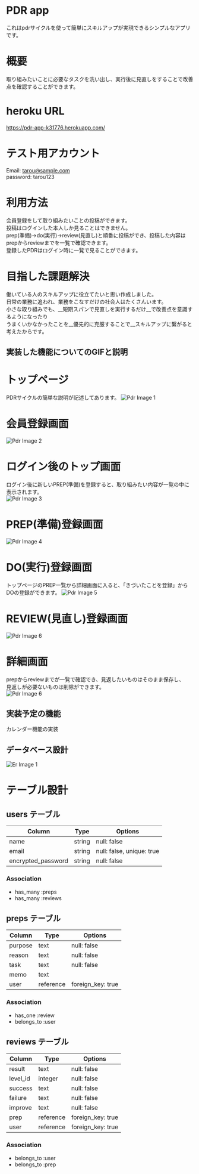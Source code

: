 # PDR app  
これはpdrサイクルを使って簡単にスキルアップが実現できるシンプルなアプリです。  

# 概要  
取り組みたいことに必要なタスクを洗い出し、実行後に見直しをすることで改善点を確認することができます。  

# heroku URL  
https://pdr-app-k31776.herokuapp.com/  

# テスト用アカウント  
Email: tarou@sample.com  
password: tarou123  

# 利用方法
会員登録をして取り組みたいことの投稿ができます。  
投稿はログインした本人しか見ることはできません。  
prep(準備)&rarr;do(実行)&rarr;review(見直し)と順番に投稿ができ、投稿した内容はprepからreviewまでを一覧で確認できます。  
登録したPDRはログイン時に一覧で見ることができます。

# 目指した課題解決
働いている人のスキルアップに役立てたいと思い作成しました。  
日常の業務に追われ、業務をこなすだけの社会人はたくさんいます。  
小さな取り組みでも、__短期スパンで見直しを実行するだけ__で改善点を意識するようになったり  
うまくいかなかったことを__優先的に克服することで__スキルアップに繋がると考えたからです。  

## 実装した機能についてのGIFと説明

# トップページ
PDRサイクルの簡単な説明が記述してあります。
![Pdr Image 1](https://i.gyazo.com/204580b3bf8da1dea4c1a514a584b1c1.png)  

# 会員登録画面
![Pdr Image 2](https://i.gyazo.com/bbaef00c5ce1baa7daf3cf4b6330a91a.png)  

# ログイン後のトップ画面
ログイン後に新しいPREP(準備)を登録すると、取り組みたい内容が一覧の中に表示されます。  
![Pdr Image 3](https://i.gyazo.com/f60bc015f91ca47963d5101f726f6d4f.png)  

# PREP(準備)登録画面
![Pdr Image 4](https://i.gyazo.com/e1c5d76a48d2c6af3c0ff47df66d4494.png)  

# DO(実行)登録画面
トップページのPREP一覧から詳細画面に入ると、「きづいたことを登録」からDOの登録ができます。
![Pdr Image 5](https://i.gyazo.com/9d64a142a6836bd09436e954644df45a.png)  

# REVIEW(見直し)登録画面
![Pdr Image 6](https://gyazo.com/f50ad50c15e13aaf999ef0071a0076e2/raw)  

# 詳細画面
prepからreviewまでが一覧で確認でき、見返したいものはそのまま保存し、  
見返しが必要ないものは削除ができます。  
![Pdr Image 6](https://gyazo.com/f50ad50c15e13aaf999ef0071a0076e2/raw)  


## 実装予定の機能
カレンダー機能の実装

## データベース設計
![Er Image 1](https://gyazo.com/e6be34e24d128bfa6ca60a1055c66d2a.png)


# テーブル設計

## users テーブル

| Column              | Type    | Options                   |
| ------------------- | ------- | ------------------------- |
| name                | string  | null: false               |
| email               | string  | null: false, unique: true |
| encrypted_password  | string  | null: false               |

### Association

- has_many :preps
- has_many :reviews

## preps テーブル

| Column             | Type       | Options           |
| ------------------ | ---------- | ----------------- |
| purpose            | text       | null: false       |
| reason             | text       | null: false       |
| task               | text       | null: false       |
| memo               | text       |                   |
| user               | reference  | foreign_key: true |

### Association

- has_one :review
- belongs_to :user

## reviews テーブル

| Column            | Type       | Options           |
| ----------------- | ---------- | ----------------- |
| result            | text       | null: false       |
| level_id          | integer    | null: false       |
| success           | text       | null: false       |
| failure           | text       | null: false       |
| improve           | text       | null: false       |
| prep              | reference  | foreign_key: true |
| user              | reference  | foreign_key: true |

### Association

- belongs_to :user
- belongs_to :prep



